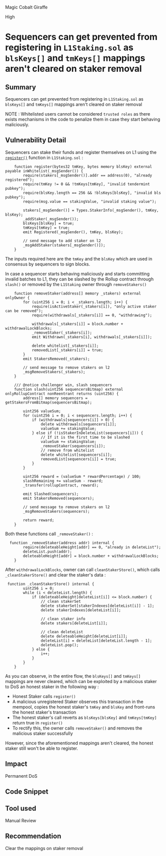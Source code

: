 Magic Cobalt Giraffe

High

# Sequencers can get prevented from registering in `L1Staking.sol` as `blsKeys[]` and `tmKeys[]` mappings aren't cleared on staker removal

## Summary
Sequencers can get prevented from registering in `L1Staking.sol` as `blsKeys[]` and `tmKeys[]` mappings aren't cleared on staker removal

NOTE : Whitelisted users cannot be considered  `trusted roles` as there exists mechanisms in the code to penalize them in case they start behaving maliciously.
## Vulnerability Detail
Sequencers can stake their funds and register themselves on L1 using the [`register()`](https://github.com/sherlock-audit/2024-08-morphl2/blob/98e0ec4c5bbd0b28f3d3a9e9159d1184bc45b38d/morph/contracts/contracts/l1/staking/L1Staking.sol#L161) function in `L1Staking.sol` :

```solidity
    function register(bytes32 tmKey, bytes memory blsKey) external payable inWhitelist(_msgSender()) {
        require(stakers[_msgSender()].addr == address(0), "already registered");
        require(tmKey != 0 && !tmKeys[tmKey], "invalid tendermint pubkey");
        require(blsKey.length == 256 && !blsKeys[blsKey], "invalid bls pubkey");
        require(msg.value == stakingValue, "invalid staking value");

        stakers[_msgSender()] = Types.StakerInfo(_msgSender(), tmKey, blsKey);
        _addStaker(_msgSender());
        blsKeys[blsKey] = true;
        tmKeys[tmKey] = true;
        emit Registered(_msgSender(), tmKey, blsKey);

        // send message to add staker on l2
        _msgAddStaker(stakers[_msgSender()]);
    }
```
The inputs required here are the `tmKey` and the `blsKey` which are used in consensus by sequencers to sign blocks.

In case a sequencer starts behaving maliciously and starts committing invalid batches to L1, they can be slashed by the Rollup contract through `slash()` or removed by the `L1Staking` owner through `removeStakers()`

```solidity
    function removeStaker(address[] memory _stakers) external onlyOwner {
        for (uint256 i = 0; i < _stakers.length; i++) {
            require(isActiveStaker(_stakers[i]), "only active staker can be removed");
            require(withdrawals[_stakers[i]] == 0, "withdrawing");

            withdrawals[_stakers[i]] = block.number + withdrawalLockBlocks;
            _removeStaker(_stakers[i]);
            emit Withdrawn(_stakers[i], withdrawals[_stakers[i]]);

            delete whitelist[_stakers[i]];
            removedList[_stakers[i]] = true;
        }
        emit StakersRemoved(_stakers);

        // send message to remove stakers on l2
        _msgRemoveStakers(_stakers);
    }

    /// @notice challenger win, slash sequencers
    function slash(uint256 sequencersBitmap) external onlyRollupContract nonReentrant returns (uint256) {
        address[] memory sequencers = getStakersFromBitmap(sequencersBitmap);

        uint256 valueSum;
        for (uint256 i = 0; i < sequencers.length; i++) {
            if (withdrawals[sequencers[i]] > 0) {
                delete withdrawals[sequencers[i]];
                valueSum += stakingValue;
            } else if (!isStakerInDeleteList(sequencers[i])) {
                // If it is the first time to be slashed
                valueSum += stakingValue;
                _removeStaker(sequencers[i]);
                // remove from whitelist
                delete whitelist[sequencers[i]];
                removedList[sequencers[i]] = true;
            }
        }

        uint256 reward = (valueSum * rewardPercentage) / 100;
        slashRemaining += valueSum - reward;
        _transfer(rollupContract, reward);

        emit Slashed(sequencers);
        emit StakersRemoved(sequencers);

        // send message to remove stakers on l2
        _msgRemoveStakers(sequencers);

        return reward;
    }
```
Both these functions call `_removeStaker()` :

```solidity
  function _removeStaker(address addr) internal {
        require(deleteableHeight[addr] == 0, "already in deleteList");
        deleteList.push(addr);
        deleteableHeight[addr] = block.number + withdrawalLockBlocks;
    }
```

After `withdrawalLockBlocks`, owner can call `cleanStakerStore()`, which calls `_cleanStakerStore()` and clear the staker's data :

```solidity
 function _cleanStakerStore() internal {
        uint256 i = 0;
        while (i < deleteList.length) {
            if (deleteableHeight[deleteList[i]] <= block.number) {
                // clean stakerSet
                delete stakerSet[stakerIndexes[deleteList[i]] - 1];
                delete stakerIndexes[deleteList[i]];

                // clean staker info
                delete stakers[deleteList[i]];

                // clean deleteList
                delete deleteableHeight[deleteList[i]];
                deleteList[i] = deleteList[deleteList.length - 1];
                deleteList.pop();
            } else {
                i++;
            }
        }
    }
```

As you can observe, in the entire flow, the `blsKeys[]` and `tmKeys[]` mappings are never cleared, which can be exploited by a malicious staker to DoS an honest staker in the following way :

- Honest Staker calls `register()`
- A malicious unregistered Staker observes this transaction in the mempool, copies the honest staker's `tmKey` and `blsKey` and front-runs the honest staker's transaction
- The honest staker's call reverts as `blsKeys[blsKey]` and `tmKeys[tmKey]` return true in `register()`
- To rectify this, the owner calls `removeStaker()` and removes the malicious staker successfully

However, since the aforementioned mappings aren't cleared, the honest staker still won't be able to register.
## Impact
Permanent DoS
## Code Snippet

## Tool used

Manual Review

## Recommendation

Clear the mappings on staker removal
